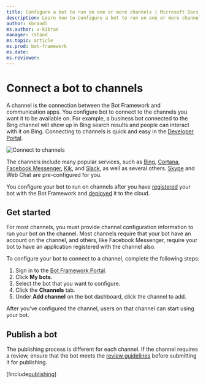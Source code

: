 ```yaml
---
title: Configure a bot to run on one or more channels | Microsoft Docs
description: Learn how to configure a bot to run on one or more channels using the Bot Framework Portal.
author: kbrandl
ms.author: v-kibran
manager: rstand
ms.topic: article
ms.prod: bot-framework
ms.date: 
ms.reviewer:
---
```

# Connect a bot to channels
A channel is the connection between the Bot Framework and communication apps. You configure bot to connect to the channels you want it to be available on. For example, a business bot connected to the Bing channel will show up in Bing search results and people can interact with it on Bing. Connecting to channels is quick and easy in the [Developer Portal](https://dev.botframework.com).

![Connect to channels](~/media/channels/connect-to-channels.png)

The channels include many popular services, such as [Bing](~/channels/channel-bing.md), [Cortana](~/channels/channel-cortana.md), [Facebook Messenger](~/thirdparty-channels/channel-facebook.md), [Kik](~/thirdparty-channels/channel-kik.md), and [Slack](~/thirdparty-channels/channel-slack.md), as well as several others. [Skype](https://dev.skype.com/bots) and Web Chat are pre-configured for you. 

You configure your bot to run on channels after you have [registered](~/portal-register-bot.md) your bot with the Bot Framework and [deployed](~/publish-bot-overview.md) it to the cloud. 

## Get started
For most channels, you must provide channel configuration information to run your bot on the channel. Most channels require that your bot have an account on the channel, and others, like Facebook Messenger, require your bot to have an application registered with the channel also.

To configure your bot to connect to a channel, complete the following steps:

1. Sign in to the <a href="https://dev.botframework.com" target="_blank">Bot Framework Portal</a>.
2. Click **My bots**. 
3. Select the bot that you want to configure.
4. Click the **Channels** tab.
5. Under **Add channel** on the bot dashboard, click the channel to add.

After you've configured the channel, users on that channel can start using your bot.

## Publish a bot
The publishing process is different for each channel. If the channel requires a review, ensure that the bot meets the [review guidelines](~/portal-bot-review-guidelines.md) before submitting it for publishing.

[!include[publishing](~/includes/snippet-publish-to-channel.md)]

